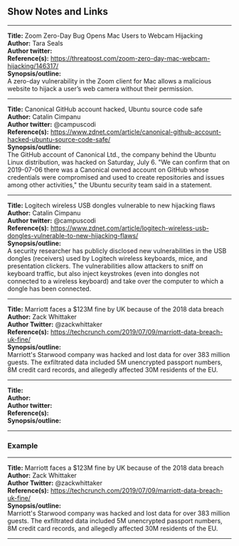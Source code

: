 ## Show Notes and Links

-----

**Title:** Zoom Zero-Day Bug Opens Mac Users to Webcam Hijacking  
**Author:** Tara Seals  
**Author twitter:**   
**Reference(s):** https://threatpost.com/zoom-zero-day-mac-webcam-hijacking/146317/  
**Synopsis/outline:**  
A zero-day vulnerability in the Zoom client for Mac allows a malicious website to hijack a user’s web camera without their permission.  

-----

**Title:** Canonical GitHub account hacked, Ubuntu source code safe  
**Author:** Catalin Cimpanu  
**Author twitter:** @campuscodi  
**Reference(s):** https://www.zdnet.com/article/canonical-github-account-hacked-ubuntu-source-code-safe/  
**Synopsis/outline:**  
The GitHub account of Canonical Ltd., the company behind the Ubuntu Linux distribution, was hacked on Saturday, July 6. "We can confirm that on 2019-07-06 there was a Canonical owned account on GitHub whose credentials were compromised and used to create repositories and issues among other activities," the Ubuntu security team said in a statement.

-----

**Title:** Logitech wireless USB dongles vulnerable to new hijacking flaws  
**Author:** Catalin Cimpanu  
**Author twitter:** @campuscodi  
**Reference(s):** https://www.zdnet.com/article/logitech-wireless-usb-dongles-vulnerable-to-new-hijacking-flaws/  
**Synopsis/outline:**  
A security researcher has publicly disclosed new vulnerabilities in the USB dongles (receivers) used by Logitech wireless keyboards, mice, and presentation clickers. The vulnerabilities allow attackers to sniff on keyboard traffic, but also inject keystrokes (even into dongles not connected to a wireless keyboard) and take over the computer to which a dongle has been connected.

-----

**Title:** Marriott faces a $123M fine by UK because of the 2018 data breach  
**Author:** Zack Whittaker  
**Author Twitter:** @zackwhittaker  
**Reference(s):** https://techcrunch.com/2019/07/09/marriott-data-breach-uk-fine/  
**Synopsis/outline:**  
Marriott's Starwood company was hacked and lost data for over 383 million guests. The exfiltrated data included 5M unencrypted passport numbers, 8M credit card records, and allegedly affected 30M residents of the EU.

-----

**Title:**  
**Author:**  
**Author twitter:**  
**Reference(s):**  
**Synopsis/outline:**  

-----

### Example

-----

**Title:** Marriott faces a $123M fine by UK because of the 2018 data breach  
**Author:** Zack Whittaker  
**Author Twitter:** @zackwhittaker  
**Reference(s):** https://techcrunch.com/2019/07/09/marriott-data-breach-uk-fine/  
**Synopsis/outline:**  
Marriott's Starwood company was hacked and lost data for over 383 million guests. The exfiltrated data included 5M unencrypted passport numbers, 8M credit card records, and allegedly affected 30M residents of the EU.

-----